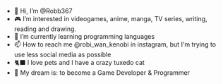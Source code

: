 - 👋 Hi, I’m @Robb367
- 🎮 I’m interested in videogames, anime, manga, TV series, writing, reading and drawing.
- 🌱 I’m currently learning programming languages
- 📫 How to reach me @robi_wan_kenobi in instagram, but I'm trying to use less social media as possible
- 🐈‍⬛ I love pets and I have a crazy tuxedo cat
- 💭 My dream is: to become a Game Developer & Programmer

<!---
Robb367/Robb367 is a ✨ special ✨ repository because its `README.md` (this file) appears on your GitHub profile.
You can click the Preview link to take a look at your changes.
--->
